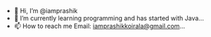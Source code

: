 - 👋 Hi, I’m @iamprashik
- 🌱 I’m currently learning programming and has started with Java...
- 📫 How to reach me Email: iamprashikkoirala@gmail.com...


<!---
iamprashik/iamprashik is a ✨ special ✨ repository because its `README.md` (this file) appears on your GitHub profile.
You can click the Preview link to take a look at your changes.
--->
